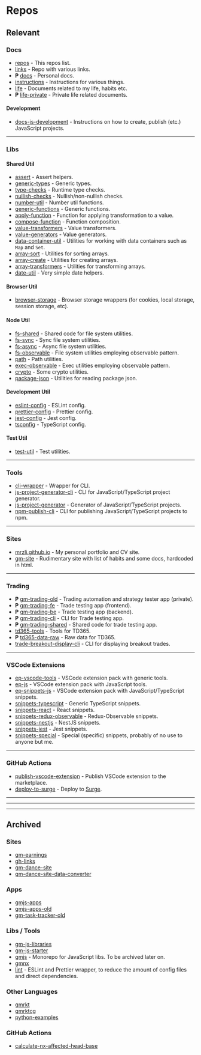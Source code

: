 # Repos

## Relevant

### Docs

- [repos](https://github.com/mrzli/repos) - This repos list.
- [links](https://github.com/mrzli/links) - Repo with various links.
- **P** [docs](https://github.com/mrzli/docs) - Personal docs.
- [instructions](https://github.com/mrzli/instructions) - Instructions for various things.
- [life](https://github.com/mrzli/life) - Documents related to my life, habits etc.
- **P** [life-private](https://github.com/mrzli/life-private) - Private life related documents.

#### Development

- [docs-js-development](https://github.com/mrzli/docs-js-development) - Instructions on how to create, publish (etc.) JavaScript projects.

---

### Libs

#### Shared Util

- [assert](https://github.com/mrzli/assert) - Assert helpers.
- [generic-types](https://github.com/mrzli/generic-types) - Generic types.
- [type-checks](https://github.com/mrzli/type-checks) - Runtime type checks.
- [nullish-checks](https://github.com/mrzli/nullish-checks) - Nullish/non-nullish checks.
- [number-util](https://github.com/mrzli/number-util) - Number util functions.
- [generic-functions](https://github.com/mrzli/generic-functions) - Generic functions.
- [apply-function](https://github.com/mrzli/apply-function) - Function for applying transformation to a value.
- [compose-function](https://github.com/mrzli/compose-function) - Function composition.
- [value-transformers](https://github.com/mrzli/value-transformers) - Value transformers.
- [value-generators](https://github.com/mrzli/value-generators) - Value generators.
- [data-container-util](https://github.com/mrzli/data-container-util) - Utilities for working with data containers such as `Map` and `Set`.
- [array-sort](https://github.com/mrzli/array-sort) - Utilities for sorting arrays.
- [array-create](https://github.com/mrzli/array-create) - Utilities for creating arrays.
- [array-transformers](https://github.com/mrzli/array-transformers) - Utilities for transforming arrays.
- [date-util](https://github.com/mrzli/date-util) - Very simple date helpers.

#### Browser Util

- [browser-storage](https://github.com/mrzli/browser-storage) - Browser storage wrappers (for cookies, local storage, session storage, etc).

#### Node Util

- [fs-shared](https://github.com/mrzli/fs-shared) - Shared code for file system utilities.
- [fs-sync](https://github.com/mrzli/fs-sync) - Sync file system utilities.
- [fs-async](https://github.com/mrzli/fs-async) - Async file system utilities.
- [fs-observable](https://github.com/mrzli/fs-observable) - File system utilities employing observable pattern.
- [path](https://github.com/mrzli/path) - Path utilities.
- [exec-observable](https://github.com/mrzli/exec-observable) - Exec utilities employing observable pattern.
- [crypto](https://github.com/mrzli/crypto) - Some crypto utilities.
- [package-json](https://github.com/mrzli/package-json) - Utilities for reading package json.

#### Development Util

- [eslint-config](https://github.com/mrzli/eslint-config) - ESLint config.
- [prettier-config](https://github.com/mrzli/prettier-config) - Prettier config.
- [jest-config](https://github.com/mrzli/jest-config) - Jest config.
- [tsconfig](https://github.com/mrzli/tsconfig) - TypeScript config.

#### Test Util

- [test-util](https://github.com/mrzli/test-util) - Test utilities.

---

### Tools

- [cli-wrapper](https://github.com/mrzli/cli-wrapper) - Wrapper for CLI.
- [js-project-generator-cli](https://github.com/mrzli/js-project-generator-cli) - CLI for JavaScript/TypeScript project generator.
- [js-project-generator](https://github.com/mrzli/js-project-generator) - Generator of JavaScript/TypeScript projects.
- [npm-publish-cli](https://github.com/mrzli/npm-publish-cli) - CLI for publishing JavaScript/TypeScript projects to npm.

---

### Sites

- [mrzli.github.io](https://github.com/mrzli/mrzli.github.io) - My personal portfolio and CV site.
- [gm-site](https://github.com/mrzli/gm-site) - Rudimentary site with list of habits and some docs, hardcoded in html.

---

### Trading

- **P** [gm-trading-old](https://github.com/mrzli/gm-trading-old) - Trading automation and strategy tester app (private).
- **P** [gm-trading-fe](https://github.com/mrzli/gm-trading-fe) - Trade testing app (frontend).
- **P** [gm-trading-be](https://github.com/mrzli/gm-trading-be) - Trade testing app (backend).
- **P** [gm-trading-cli](https://github.com/mrzli/gm-trading-cli) - CLI for Trade testing app.
- **P** [gm-trading-shared](https://github.com/mrzli/gm-trading-shared) - Shared code for trade testing app.
- [td365-tools](https://github.com/mrzli/td365-tools) - Tools for TD365.
- **P** [td365-data-raw](https://github.com/mrzli/td365-data-raw) - Raw data for TD365.
- [trade-breakout-display-cli](https://github.com/mrzli/trade-breakout-display-cli) - CLI for displaying breakout trades.

---

### VSCode Extensions

- [ep-vscode-tools](https://github.com/mrzli-vscode-extensions/ep-vscode-tools) - VSCode extension pack with generic tools.
- [ep-js](https://github.com/mrzli-vscode-extensions/ep-js) - VSCode extension pack with JavaScript tools.
- [ep-snippets-js](https://github.com/mrzli-vscode-extensions/ep-snippets-js) - VSCode extension pack with JavaScript/TypeScript snippets.
- [snippets-typescript](https://github.com/mrzli-vscode-extensions/snippets-typescript) - Generic TypeScript snippets.
- [snippets-react](https://github.com/mrzli-vscode-extensions/snippets-react) - React snippets.
- [snippets-redux-observable](https://github.com/mrzli-vscode-extensions/snippets-redux-observable) - Redux-Observable snippets.
- [snippets-nestjs](https://github.com/mrzli-vscode-extensions/snippets-nestjs) - NestJS snippets.
- [snippets-jest](https://github.com/mrzli-vscode-extensions/snippets-jest) - Jest snippets.
- [snippets-special](https://github.com/mrzli-vscode-extensions/snippets-special) - Special (specific) snippets, probably of no use to anyone but me.

---

### GitHub Actions

- [publish-vscode-extension](https://github.com/mrzli-gh-actions/publish-vscode-extension) - Publish VSCode extension to the marketplace.
- [deploy-to-surge](https://github.com/mrzli-gh-actions/deploy-to-surge) - Deploy to [Surge](https://surge.sh).

---

---

---

## Archived

### Sites

- [gm-earnings](https://github.com/mrzli/gm-earnings)
- [gh-links](https://github.com/mrzli/gh-links)
- [gm-dance-site](https://github.com/mrzli/gm-dance-site)
- [gm-dance-site-data-converter](https://github.com/mrzli/gm-dance-site-data-converter)

### Apps

- [gmjs-apps](https://github.com/mrzli/gmjs-apps)
- [gmjs-apps-old](https://github.com/mrzli/gmjs-apps-old)
- [gm-task-tracker-old](https://github.com/mrzli/gm-task-tracker-old)

### Libs / Tools

- [gm-js-libraries](https://github.com/mrzli/gm-js-libraries)
- [gm-js-starter](https://github.com/mrzli/gm-js-starter)
- [gmjs](https://github.com/mrzli/gmjs) - Monorepo for JavaScript libs. To be archived later on.
- [gmnx](https://github.com/mrzli/gmnx)
- [lint](https://github.com/mrzli/lint) - ESLint and Prettier wrapper, to reduce the amount of config files and direct dependencies.

### Other Languages

- [gmrkt](https://github.com/mrzli/gmrkt)
- [gmrktcg](https://github.com/mrzli/gmrktcg)
- [python-examples](https://github.com/mrzli/python-examples)

### GitHub Actions

- [calculate-nx-affected-head-base](https://github.com/mrzli-gh-actions/calculate-nx-affected-head-base)
